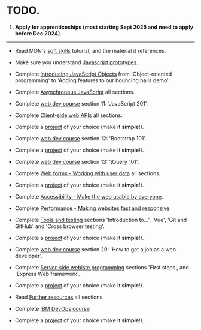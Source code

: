 # TODO.

1. **Apply for apprenticeships (most starting Sept 2025 and need to apply before Dec 2024)**.

* * * *

* Read MDN's [soft skills](https://developer.mozilla.org/en-US/curriculum/getting-started/soft-skills/) tutorial, and the material it references.

* Make sure you understand [Javascript prototypes](https://developer.mozilla.org/en-US/docs/Learn/JavaScript/Objects/Object_prototypes).

* Complete [Introducing JavaScript Objects](https://developer.mozilla.org/en-US/docs/Learn/JavaScript/Objects/Object-oriented_programming) from 'Object-oriented programming' to 'Adding features to our bouncing balls demo'.

* Complete [Asynchronous JavaScript](https://developer.mozilla.org/en-US/docs/Learn/JavaScript/Asynchronous) all sections.

* Complete [web dev course](https://www.udemy.com/course/the-ultimate-fullstack-web-development-bootcamp) section 11: 'JavaScript 201'.

* Complete [Client-side web APIs](https://developer.mozilla.org/en-US/docs/Learn/JavaScript/Client-side_web_APIs) all sections.

* Complete a [project](~/Notes/project_ideas.md) of your choice (make it **simple**!).

* Complete [web dev course](https://www.udemy.com/course/the-ultimate-fullstack-web-development-bootcamp) section 12: 'Bootstrap 101'.

* Complete a [project](~/Notes/project_ideas.md) of your choice (make it **simple**!).

* Complete [web dev course](https://www.udemy.com/course/the-ultimate-fullstack-web-development-bootcamp) section 13: 'jQuery 101'.

* Complete [Web forms - Working with user data](https://developer.mozilla.org/en-US/docs/Learn/Forms) all sections.

* Complete a [project](~/Notes/project_ideas.md) of your choice (make it **simple**!).

* Complete [Accessibility - Make the web usable by everyone](https://developer.mozilla.org/en-US/docs/Learn/Accessibility).

* Complete [Performance - Making websites fast and responsive](https://developer.mozilla.org/en-US/docs/Learn/Performance).

* Complete [Tools and testing](https://developer.mozilla.org/en-US/docs/Learn/Tools_and_testing) sections 'Introduction to...', 'Vue', 'Git and GitHub' and 'Cross browser testing'.

* Complete a [project](~/Notes/project_ideas.md) of your choice (make it **simple**!).

* Complete [web dev course](https://www.udemy.com/course/the-ultimate-fullstack-web-development-bootcamp) section 29: 'How to get a job as a web developer'.

* Complete [Server-side webiste programming](https://developer.mozilla.org/en-US/docs/Learn/Server-side) sections 'First steps', and 'Express Web framework'.

* Complete a [project](~/Notes/project_ideas.md) of your choice (make it **simple**!).

* Read [Further resources](https://developer.mozilla.org/en-US/docs/Learn/Common_questions) all sections.

* Complete [IBM DevOps course](https://www.coursera.org/professional-certificates/devops-and-software-engineering)

* Complete a [project](~/Notes/project_ideas.md) of your choice (make it **simple**!).
